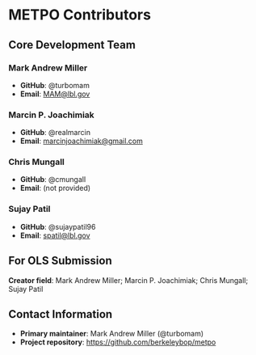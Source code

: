 # METPO Contributors

## Core Development Team

### Mark Andrew Miller
- **GitHub**: @turbomam
- **Email**: MAM@lbl.gov

### Marcin P. Joachimiak
- **GitHub**: @realmarcin
- **Email**: marcinjoachimiak@gmail.com

### Chris Mungall
- **GitHub**: @cmungall
- **Email**: (not provided)

### Sujay Patil
- **GitHub**: @sujaypatil96
- **Email**: spatil@lbl.gov

## For OLS Submission
**Creator field**: Mark Andrew Miller; Marcin P. Joachimiak; Chris Mungall; Sujay Patil

## Contact Information
- **Primary maintainer**: Mark Andrew Miller (@turbomam)
- **Project repository**: https://github.com/berkeleybop/metpo